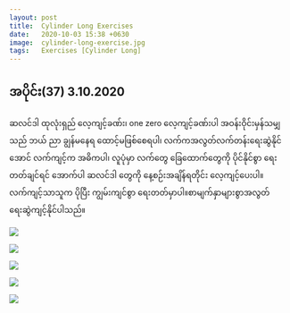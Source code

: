 ```yaml
---
layout: post
title:  Cylinder Long Exercises
date:   2020-10-03 15:38 +0630
image:  cylinder-long-exercise.jpg
tags:   Exercises [Cylinder Long]
---
```

## အပိုင်း(37) 3.10.2020 
ဆလင်ဒါ ထုလုံးရှည် လေ့ကျင့်ခဏ်း၊ one zero လေ့ကျင့်ခဏ်းပါ
အဝန်းဝိုင်းမှန်သမျှသည် ဘယ် ညာ ချွန်မနေရ ထောင့်မဖြစ်စေရပါ၊ လက်ကအလွတ်လက်တန်းရေးဆွဲနိုင်အောင် လက်ကျင့်က အဓိကပါ၊ လူပုံမှာ လက်တွေ ခြေထောက်တွေကို ပိုင်နိုင်စွာ ရေးတတ်ချင်ရင် အောက်ပါ ဆလင်ဒါ တွေကို နေ့စဉ်းအချိန်ရတိုင်း လေ့ကျင့်ပေးပါ။ လက်ကျင့်သာသူက ပိုပြီး ကျွမ်းကျင်စွာ ရေးတတ်မှာပါ။စာမျက်နှာများစွာအလွတ်ရေးဆွဲကျင့်နိုင်ပါသည်။

![]({{site.baseurl}}/img/cylinder-long-exercise/01.jpg)

![]({{site.baseurl}}/img/cylinder-long-exercise/02.jpg)

![]({{site.baseurl}}/img/cylinder-long-exercise/03.jpg)

![]({{site.baseurl}}/img/cylinder-long-exercise/04.jpg)

![]({{site.baseurl}}/img/cylinder-long-exercise/05.jpg)